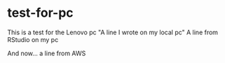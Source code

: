 # test-for-pc
This is a test for the Lenovo pc
"A line I wrote on my local pc" 
A line from RStudio on my pc

And now... a line from AWS
